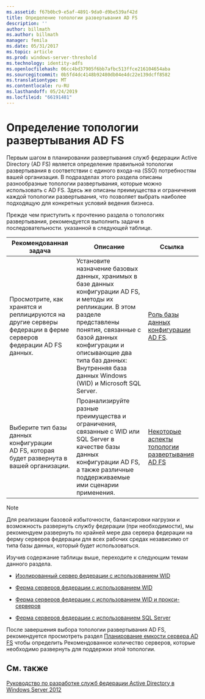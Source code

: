 ```yaml
---
ms.assetid: f67b0bc9-e5af-4891-9da0-d9be539af42d
title: Определение топологии развертывания AD FS
description: ''
author: billmath
ms.author: billmath
manager: femila
ms.date: 05/31/2017
ms.topic: article
ms.prod: windows-server-threshold
ms.technology: identity-adfs
ms.openlocfilehash: 06cc4bd37905f6bb7afbc513ffce216104654aba
ms.sourcegitcommit: 0b5fd4dc4148b92480db04e4dc22e139dcff8582
ms.translationtype: MT
ms.contentlocale: ru-RU
ms.lasthandoff: 05/24/2019
ms.locfileid: "66191481"
---
```

# <a name="determine-your-ad-fs-deployment-topology"></a>Определение топологии развертывания AD FS

Первым шагом в планировании развертывания служб федерации Active Directory \(AD FS\) является определение правильной топологии развертывания в соответствии с единого входа\-на \(SSO\) потребностям вашей организация. В подразделах этого раздела описаны разнообразные топологии развертывания, которые можно использовать с AD FS. Здесь же описаны преимущества и ограничения каждой топологии развертывания, что позволяет выбрать наиболее подходящую для конкретных условий ведения бизнеса.  
  
Прежде чем приступить к прочтению раздела о топологиях развертывания, рекомендуется выполнить задачи в последовательности. указанной в следующей таблице.  
  
|Рекомендованная задача|Описание|Ссылка|  
|--------------------|---------------|-------------|  
|Просмотрите, как хранятся и реплицируются на другие серверы федерации в ферме серверов федерации AD FS данных.|Установите назначение базовых данных, хранимых в базе данных конфигурации AD FS, и методы их репликации. В этом разделе представлены понятия, связанные с базой данных конфигурации и описывающие два типа баз данных: Внутренняя база данных Windows \(WID\) и Microsoft SQL Server.|[Роль базы данных конфигурации AD FS](../../ad-fs/technical-reference/The-Role-of-the-AD-FS-Configuration-Database.md).|  
|Выберите тип базы данных конфигурации AD FS, которая будет развернута в вашей организации.|Проанализируйте разные преимущества и ограничения, связанные с WID или SQL Server в качестве базы данных конфигурации AD FS, а также различные поддерживаемые ими сценарии применения.|[Некоторые аспекты топологии развертывания AD FS](AD-FS-Deployment-Topology-Considerations.md)|  
  
> [!NOTE]  
> Для реализации базовой избыточности, балансировки нагрузки и возможность развернуть службу федерации \(при необходимости\), мы рекомендуем развернуть по крайней мере два сервера федерации на ферму серверов федерации для всех рабочих средах независимо от типа базы данных, который будет использоваться.  
  
Изучив содержание таблицы выше, переходите к следующим темам данного раздела.  
  
-   [Изолированный сервер федерации с использованием WID](Stand-Alone-Federation-Server-Using-WID.md)  
  
-   [Ферма серверов федерации с использованием WID](Federation-Server-Farm-Using-WID-2012.md)  
  
-   [Ферма серверов федерации с использованием WID и прокси-серверов](Federation-Server-Farm-Using-WID-and-Proxies-2012.md)  
  
-   [Ферма серверов федерации с использованием SQL Server](Federation-Server-Farm-Using-SQL-Server-2012.md)  
  
После завершения выбора топологии развертывания AD FS, рекомендуется просмотреть раздел [Планирование емкости сервера AD FS](Planning-for-AD-FS-Server-Capacity.md) чтобы определить Рекомендованное количество серверов, которые необходимо развернуть для поддержки этой топологии.  
  
## <a name="see-also"></a>См. также
[Руководство по разработке служб федерации Active Directory в Windows Server 2012](AD-FS-Design-Guide-in-Windows-Server-2012.md)


